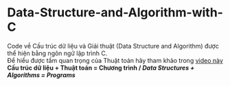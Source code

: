 # Data-Structure-and-Algorithm-with-C
Code về Cấu trúc dữ liệu và Giải thuật (Data Structure and Algorithm) được thể hiện bằng ngôn ngữ lập trình C.  
Để hiểu được tầm quan trọng của Thuật toán hãy tham khảo trong [video này](https://www.khanacademy.org/computing/computer-science/algorithms/intro-to-algorithms/v/what-are-algorithms)  
**Cấu trúc dữ liệu + Thuật toán = Chương trình / _Data Structures + Algorithms = Programs_**

